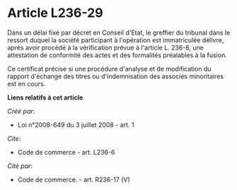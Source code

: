 # Article L236-29

Dans un délai fixé par décret en Conseil d'Etat, le greffier du tribunal dans le ressort duquel la société participant à
l'opération est immatriculée délivre, après avoir procédé à la vérification prévue à l'article L. 236-6, une attestation de
conformité des actes et des formalités préalables à la fusion. 

Ce certificat précise si une procédure d'analyse et de modification du rapport d'échange des titres ou d'indemnisation des
associés minoritaires est en cours.

**Liens relatifs à cet article**

_Créé par_:

  - Loi n°2008-649 du 3 juillet 2008 - art. 1

_Cite_:

  - Code de commerce - art. L236-6

_Cité par_:

  - Code de commerce. - art. R236-17 (V)
